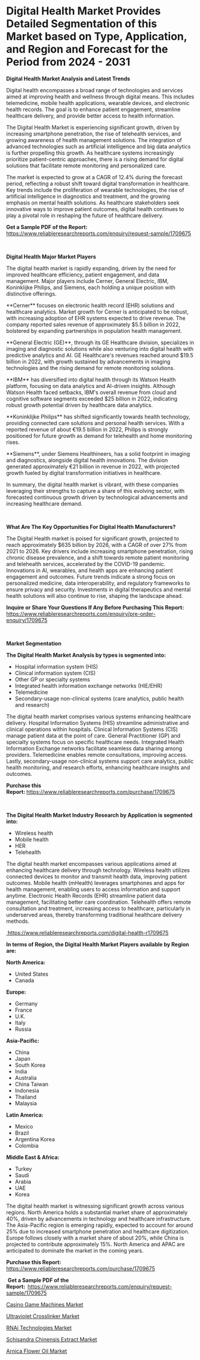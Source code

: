 <p><h1>Digital Health Market Provides Detailed Segmentation of this Market based on Type, Application, and Region and Forecast for the Period from 2024 - 2031</h1></p><p><strong>Digital Health Market Analysis and Latest Trends</strong></p>
<p><p>Digital health encompasses a broad range of technologies and services aimed at improving health and wellness through digital means. This includes telemedicine, mobile health applications, wearable devices, and electronic health records. The goal is to enhance patient engagement, streamline healthcare delivery, and provide better access to health information.</p><p>The Digital Health Market is experiencing significant growth, driven by increasing smartphone penetration, the rise of telehealth services, and growing awareness of health management solutions. The integration of advanced technologies such as artificial intelligence and big data analytics is further propelling this growth. As healthcare systems increasingly prioritize patient-centric approaches, there is a rising demand for digital solutions that facilitate remote monitoring and personalized care.</p><p>The market is expected to grow at a CAGR of 12.4% during the forecast period, reflecting a robust shift toward digital transformation in healthcare. Key trends include the proliferation of wearable technologies, the rise of artificial intelligence in diagnostics and treatment, and the growing emphasis on mental health solutions. As healthcare stakeholders seek innovative ways to improve patient outcomes, digital health continues to play a pivotal role in reshaping the future of healthcare delivery.</p></p>
<p><strong>Get a Sample PDF of the Report:&nbsp;</strong> <a href="https://www.reliableresearchreports.com/enquiry/request-sample/1709675?utm_campaign=37&utm_medium=2&utm_source=Github&utm_content=ia&utm_term=21102024&utm_id=digital-health">https://www.reliableresearchreports.com/enquiry/request-sample/1709675</a></p>
<p>&nbsp;</p>
<p><strong>Digital Health Major Market Players</strong></p>
<p><p>The digital health market is rapidly expanding, driven by the need for improved healthcare efficiency, patient engagement, and data management. Major players include Cerner, General Electric, IBM, Koninklijke Philips, and Siemens, each holding a unique position with distinctive offerings.</p><p>**Cerner** focuses on electronic health record (EHR) solutions and healthcare analytics. Market growth for Cerner is anticipated to be robust, with increasing adoption of EHR systems expected to drive revenue. The company reported sales revenue of approximately $5.5 billion in 2022, bolstered by expanding partnerships in population health management.</p><p>**General Electric (GE)**, through its GE Healthcare division, specializes in imaging and diagnostic solutions while also venturing into digital health with predictive analytics and AI. GE Healthcare's revenues reached around $19.5 billion in 2022, with growth sustained by advancements in imaging technologies and the rising demand for remote monitoring solutions.</p><p>**IBM** has diversified into digital health through its Watson Health platform, focusing on data analytics and AI-driven insights. Although Watson Health faced setbacks, IBM's overall revenue from cloud and cognitive software segments exceeded $25 billion in 2022, indicating robust growth potential driven by healthcare data analytics.</p><p>**Koninklijke Philips** has shifted significantly towards health technology, providing connected care solutions and personal health services. With a reported revenue of about €19.5 billion in 2022, Philips is strongly positioned for future growth as demand for telehealth and home monitoring rises.</p><p>**Siemens**, under Siemens Healthineers, has a solid footprint in imaging and diagnostics, alongside digital health innovations. The division generated approximately €21 billion in revenue in 2022, with projected growth fueled by digital transformation initiatives in healthcare.</p><p>In summary, the digital health market is vibrant, with these companies leveraging their strengths to capture a share of this evolving sector, with forecasted continuous growth driven by technological advancements and increasing healthcare demand.</p></p>
<p>&nbsp;</p>
<p><strong>What Are The Key Opportunities For Digital Health Manufacturers?</strong></p>
<p><p>The Digital Health market is poised for significant growth, projected to reach approximately $635 billion by 2026, with a CAGR of over 27% from 2021 to 2026. Key drivers include increasing smartphone penetration, rising chronic disease prevalence, and a shift towards remote patient monitoring and telehealth services, accelerated by the COVID-19 pandemic. Innovations in AI, wearables, and health apps are enhancing patient engagement and outcomes. Future trends indicate a strong focus on personalized medicine, data interoperability, and regulatory frameworks to ensure privacy and security. Investments in digital therapeutics and mental health solutions will also continue to rise, shaping the landscape ahead.</p></p>
<p><strong>Inquire or Share Your Questions If Any Before Purchasing This Report:</strong> <a href="https://www.reliableresearchreports.com/enquiry/pre-order-enquiry/1709675?utm_campaign=37&utm_medium=2&utm_source=Github&utm_content=ia&utm_term=21102024&utm_id=digital-health">https://www.reliableresearchreports.com/enquiry/pre-order-enquiry/1709675</a></p>
<p>&nbsp;</p>
<p><strong>Market Segmentation</strong></p>
<p><strong>The Digital Health Market Analysis by types is segmented into:</strong></p>
<p><ul><li>Hospital information system (HIS)</li><li>Clinical information system (CIS)</li><li>Other GP or specialty systems</li><li>Integrated health information exchange networks (HIE/EHR)</li><li>Telemedicine</li><li>Secondary-usage non-clinical systems (care analytics, public health and research)</li></ul></p>
<p><p>The digital health market comprises various systems enhancing healthcare delivery. Hospital Information Systems (HIS) streamline administrative and clinical operations within hospitals. Clinical Information Systems (CIS) manage patient data at the point of care. General Practitioner (GP) and specialty systems focus on specific healthcare needs. Integrated Health Information Exchange networks facilitate seamless data sharing among providers. Telemedicine enables remote consultations, improving access. Lastly, secondary-usage non-clinical systems support care analytics, public health monitoring, and research efforts, enhancing healthcare insights and outcomes.</p></p>
<p><strong>Purchase this Report:&nbsp;</strong><a href="https://www.reliableresearchreports.com/purchase/1709675?utm_campaign=37&utm_medium=2&utm_source=Github&utm_content=ia&utm_term=21102024&utm_id=digital-health">https://www.reliableresearchreports.com/purchase/1709675</a></p>
<p>&nbsp;</p>
<p><strong>The Digital Health Market Industry Research by Application is segmented into:</strong></p>
<p><ul><li>Wireless health</li><li>Mobile health</li><li>HER</li><li>Telehealth</li></ul></p>
<p><p>The digital health market encompasses various applications aimed at enhancing healthcare delivery through technology. Wireless health utilizes connected devices to monitor and transmit health data, improving patient outcomes. Mobile health (mHealth) leverages smartphones and apps for health management, enabling users to access information and support anytime. Electronic Health Records (EHR) streamline patient data management, facilitating better care coordination. Telehealth offers remote consultation and treatment, increasing access to healthcare, particularly in underserved areas, thereby transforming traditional healthcare delivery methods.</p></p>
<p><a href="https://www.reliableresearchreports.com/digital-health-r1709675?utm_campaign=37&utm_medium=2&utm_source=Github&utm_content=ia&utm_term=21102024&utm_id=digital-health">&nbsp;https://www.reliableresearchreports.com/digital-health-r1709675</a></p>
<p><strong>In terms of Region, the Digital Health Market Players available by Region are:</strong></p>
<p>
    <p> <strong> North America: </strong>
        <ul>
            <li>United States</li>
            <li>Canada</li>
        </ul>
        </p> 
    <p> <strong> Europe: </strong>
        <ul>
            <li>Germany</li>
            <li>France</li>
            <li>U.K.</li>
            <li>Italy</li>
            <li>Russia</li>
        </ul>
        </p> 
    <p> <strong> Asia-Pacific: </strong>
        <ul>
            <li>China</li>
            <li>Japan</li>
            <li>South Korea</li>
            <li>India</li>
            <li>Australia</li>
            <li>China Taiwan</li>
            <li>Indonesia</li>
            <li>Thailand</li>
            <li>Malaysia</li>
        </ul>
        </p> 
    <p> <strong> Latin America: </strong>
        <ul>
            <li>Mexico</li>
            <li>Brazil</li>
            <li>Argentina Korea</li>
            <li>Colombia</li>
        </ul>
        </p> 
    <p> <strong> Middle East & Africa: </strong>
        <ul>
            <li>Turkey</li>
            <li>Saudi</li>
            <li>Arabia</li>
            <li>UAE</li>
            <li>Korea</li>
        </ul>
    </p>
    </p>
<p><p>The digital health market is witnessing significant growth across various regions. North America holds a substantial market share of approximately 40%, driven by advancements in technology and healthcare infrastructure. The Asia-Pacific region is emerging rapidly, expected to account for around 25% due to increased smartphone penetration and healthcare digitization. Europe follows closely with a market share of about 20%, while China is projected to contribute approximately 15%. North America and APAC are anticipated to dominate the market in the coming years.</p></p>
<p><strong>Purchase this Report: </strong><a href="https://www.reliableresearchreports.com/purchase/1709675?utm_campaign=37&utm_medium=2&utm_source=Github&utm_content=ia&utm_term=21102024&utm_id=digital-health">https://www.reliableresearchreports.com/purchase/1709675</a></p>
<p>&nbsp;<strong>Get a Sample PDF of the Report:&nbsp;&nbsp;</strong><a href="https://www.reliableresearchreports.com/enquiry/request-sample/1709675?utm_campaign=37&utm_medium=2&utm_source=Github&utm_content=ia&utm_term=21102024&utm_id=digital-health">https://www.reliableresearchreports.com/enquiry/request-sample/1709675</a></p>
<p><strong></strong></p>
<p><p><a href="https://issuu.com/reportprime-2/docs/casino-game-machines-market-size-20_e81b7bb8f8bcdd?utm_campaign=37&utm_medium=2&utm_source=Github&utm_content=ia&utm_term=21102024&utm_id=digital-health">Casino Game Machines Market</a></p><p><a href="https://issuu.com/reportprime-2/docs/ultraviolet-crosslinker-market-size_ca2ac892944370?utm_campaign=37&utm_medium=2&utm_source=Github&utm_content=ia&utm_term=21102024&utm_id=digital-health">Ultraviolet Crosslinker Market</a></p><p><a href="https://www.linkedin.com/pulse/rnai-technologies-market-evolution-future-outlook-forecasting-n2zqc?utm_campaign=37&utm_medium=2&utm_source=Github&utm_content=ia&utm_term=21102024&utm_id=digital-health">RNAi Technologies Market</a></p><p><a href="https://medium.com/@whitbyuhringenn/future-of-innovation-global-schisandra-chinensis-extract-market-growth-and-opportunities-2024-659ea839cfe4?postPublishedType=repub&utm_campaign=37&utm_medium=2&utm_source=Github&utm_content=ia&utm_term=21102024&utm_id=digital-health">Schisandra Chinensis Extract Market</a></p><p><a href="https://medium.com/@janelbaub6/global-arnica-flower-oil-market-product-types-applications-and-regional-analysis-2024-2031-b8fee90708ab?utm_campaign=37&utm_medium=2&utm_source=Github&utm_content=ia&utm_term=21102024&utm_id=digital-health">Arnica Flower Oil Market</a></p></p>